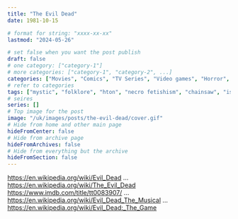 ```yaml
---
title: "The Evil Dead"
date: 1981-10-15

# format for string: "xxxx-xx-xx"
lastmod: "2024-05-26"

# set false when you want the post publish
draft: false
# one category: ["category-1"]
# more categories: ["category-1", "category-2", ...]
categories: ["Movies", "Comics", "TV Series", "Video games", "Horror", "Fantasy", "Dark fantasy", "Comedy", "Musical"]
# refer to categories
tags: ["mystic", "folklore", "hton", "necro fetishism", "chainsaw", "isolation", "crossplay"]
# seires
series: []
# Top image for the post
image: "/uk/images/posts/the-evil-dead/cover.gif"
# Hide from home and other main page
hideFromCenter: false
# Hide from archive page
hideFromArchives: false
# Hide from everything but the archive
hideFromSection: false
---
```

https://en.wikipedia.org/wiki/Evil_Dead
...
https://en.wikipedia.org/wiki/The_Evil_Dead
https://www.imdb.com/title/tt0083907/
...
https://en.wikipedia.org/wiki/Evil_Dead_The_Musical
...
https://en.wikipedia.org/wiki/Evil_Dead:_The_Game
<!--more-->